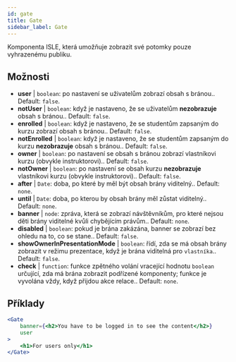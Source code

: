 ```yaml
---
id: gate 
title: Gate
sidebar_label: Gate
---
```


Komponenta ISLE, která umožňuje zobrazit své potomky pouze vyhrazenému publiku.

## Možnosti

* __user__ | `boolean`: po nastavení se uživatelům zobrazí obsah s bránou.. Default: `false`.
* __notUser__ | `boolean`: když je nastaveno, že se uživatelům **nezobrazuje** obsah s bránou.. Default: `false`.
* __enrolled__ | `boolean`: když je nastaveno, že se studentům zapsaným do kurzu zobrazí obsah s bránou.. Default: `false`.
* __notEnrolled__ | `boolean`: když je nastaveno, že se studentům zapsaným do kurzu **nezobrazuje** obsah s bránou.. Default: `false`.
* __owner__ | `boolean`: po nastavení se obsah s bránou zobrazí vlastníkovi kurzu (obvykle instruktorovi).. Default: `false`.
* __notOwner__ | `boolean`: po nastavení se obsah kurzu **nezobrazuje** vlastníkovi kurzu (obvykle instruktorovi).. Default: `false`.
* __after__ | `Date`: doba, po které by měl být obsah brány viditelný.. Default: `none`.
* __until__ | `Date`: doba, po kterou by obsah brány měl zůstat viditelný.. Default: `none`.
* __banner__ | `node`: zpráva, která se zobrazí návštěvníkům, pro které nejsou děti brány viditelné kvůli chybějícím právům.. Default: `none`.
* __disabled__ | `boolean`: pokud je brána zakázána, banner se zobrazí bez ohledu na to, co se stane.. Default: `false`.
* __showOwnerInPresentationMode__ | `boolean`: řídí, zda se má obsah brány zobrazit v režimu prezentace, když je brána viditelná pro `vlastníka`.. Default: `false`.
* __check__ | `function`: funkce zpětného volání vracející hodnotu `boolean` určující, zda má brána zobrazit podřízené komponenty; funkce je vyvolána vždy, když přijdou akce relace.. Default: `none`.


## Příklady

```jsx live
<Gate 
    banner={<h2>You have to be logged in to see the content</h2>}
    user 
>
    <h1>For users only</h1>
</Gate>
``` 



